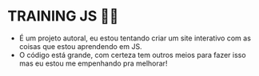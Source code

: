 # TRAINING JS :biking_man:

- É um projeto autoral, eu estou tentando criar  um site interativo com as coisas que estou aprendendo em JS.
- O código está grande, com certeza tem outros meios para fazer isso mas eu estou me empenhando pra melhorar!







